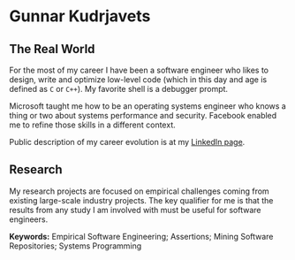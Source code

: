 # Gunnar Kudrjavets

## The Real World
For the most of my career I have been a software engineer
who likes to design, write and optimize low-level code (which in this day
and age is defined as `C` or `C++`).
My favorite shell is a debugger prompt.

Microsoft taught me how to be an operating systems engineer who knows
a thing or two about systems performance and security.
Facebook enabled me to refine those skills in a different context.

Public description of my career evolution is at my
[LinkedIn page](https://www.linkedin.com/in/gunnarku/).

## Research
 My research projects are focused on empirical challenges coming from
 existing large-scale industry projects. The key qualifier for me
 is that the results from any study I am involved with must be useful
 for software engineers.

**Keywords:** Empirical Software Engineering; Assertions; Mining Software Repositories; Systems Programming